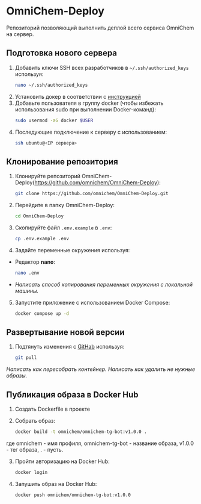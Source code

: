 # OmniChem-Deploy
Репозиторий позволяющий выполнить деплой всего сервиса OmniChem на сервер.

## Подготовка нового сервера
1. Добавить ключи SSH всех разработчиков в `~/.ssh/authorized_keys` используя:
    ```bash
    nano ~/.ssh/authorized_keys

2. Установить докер в соответствии с [инструкцией](https://docs.docker.com/engine/install/ubuntu/#install-using-the-repository)
3. Добавьте пользователя в группу docker (чтобы избежать использования sudo при выполнении Docker-команд):
    ```bash
    sudo usermod -aG docker $USER
4. Последующие подключение к серверу с использованием:
   ```bash
   ssh ubuntu@<IP сервера>
   
## Клонирование репозитория
1. Клонируйте репозиторий OmniChem-Deploy(https://github.com/omnichem/OmniChem-Deploy):

   ```bash
   git clone https://github.com/omnichem/OmniChem-Deploy.git
   
2. Перейдите в папку OmniChem-Deploy:   
   ```bash
   cd OmniChem-Deploy

3. Скопируйте файл `.env.example` в `.env`:
   ```bash
   cp .env.example .env

4. Задайте переменные окружения используя:
* Редактор **nano**:
    ```bash
    nano .env
* *Написать способ копирования переменных окружения с локальной машины.*

5. Запустите приложение с использованием Docker Compose:
   ```bash
   docker compose up -d
   
## Развертывание новой версии
1. Подтянуть изменения с [GitHab](https://github.com/omnichem/OmniChem-Deploy) используя:
   ```bash
   git pull
   
*Написать как пересобрать контейнер.*
*Написать как удалить не нужные образы.*

## Публикация образа в Docker Hub
1. Создать Dockerfile в проекте

2. Собрать образ:
   ```bash
   docker build -t omnichem/omnichem-tg-bot:v1.0.0 .
где omnichem - имя профиля, omnichem-tg-bot - название образа, v1.0.0 - тег образа, . - пусть.

3. Пройти авторизацию на Docker Hub:
   ```bash
   docker login

4. Запушить образ на Docker Hub:
   ```bash
   docker push omnichem/omnichem-tg-bot:v1.0.0

   